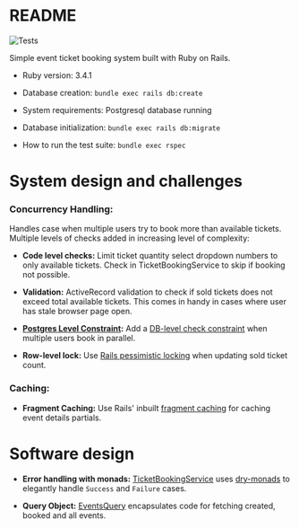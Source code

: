# README

![Tests](https://github.com/tejasbubane/book_my_ticket/actions/workflows/ci.yml/badge.svg)

Simple event ticket booking system built with Ruby on Rails.

* Ruby version: 3.4.1

* Database creation: `bundle exec rails db:create`

* System requirements: Postgresql database running

* Database initialization: `bundle exec rails db:migrate`

* How to run the test suite: `bundle exec rspec`


# System design and challenges

### Concurrency Handling:

Handles case when multiple users try to book more than available tickets. Multiple levels of checks added in increasing level of complexity:

* **Code level checks:** Limit ticket quantity select dropdown numbers to only available tickets. Check in TicketBookingService to skip if booking not possible.

* **Validation:** ActiveRecord validation to check if sold tickets does not exceed total available tickets. This comes in handy in cases where user has stale browser page open.

* **[Postgres Level Constraint](https://www.postgresql.org/docs/current/ddl-constraints.html):** Add a [DB-level check constraint](https://api.rubyonrails.org/v8.0.1/classes/ActiveRecord/ConnectionAdapters/SchemaStatements.html#method-i-add_check_constraint) when multiple users book in parallel.

* **Row-level lock:** Use [Rails pessimistic locking](https://api.rubyonrails.org/classes/ActiveRecord/Locking/Pessimistic.html) when updating sold ticket count.

### Caching:

* **Fragment Caching:** Use Rails' inbuilt [fragment caching](https://guides.rubyonrails.org/caching_with_rails.html#fragment-caching) for caching event details partials.

# Software design

* **Error handling with monads:** [TicketBookingService](app/services/ticket_booking_service.rb) uses [dry-monads](https://dry-rb.org/gems/dry-monads/1.6/result/) to elegantly handle `Success` and `Failure` cases.

* **Query Object:** [EventsQuery](app/queries/events_query.rb) encapsulates code for fetching created, booked and all events.
